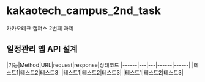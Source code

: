 # kakaotech_campus_2nd_task
카카오테크 캠퍼스 2번째 과제

## 일정관리 앱 API 설계
|기능|Method|URL|request|response|상태코드
|------|---|---|------|------|
|테스트1|테스트2|테스트3|
|테스트1|테스트2|테스트3|
|테스트1|테스트2|테스트3|
